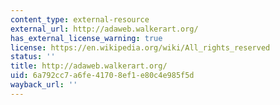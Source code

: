 ```yaml
---
content_type: external-resource
external_url: http://adaweb.walkerart.org/
has_external_license_warning: true
license: https://en.wikipedia.org/wiki/All_rights_reserved
status: ''
title: http://adaweb.walkerart.org/
uid: 6a792cc7-a6fe-4170-8ef1-e80c4e985f5d
wayback_url: ''
---
```

